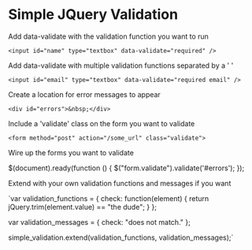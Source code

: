 Simple JQuery Validation
===================

Add data-validate with the validation function you want to run

`<input id="name" type="textbox" data-validate="required" />`

Add data-validate with multiple validation functions separated by a ' '

`<input id="email" type="textbox" data-validate="required email" />`

Create a location for error messages to appear

`<div id="errors">&nbsp;</div>`

Include a 'validate' class on the form you want to validate

`<form method="post" action="/some_url" class="validate">`

Wire up the forms you want to validate

$(document).ready(function () {
	$("form.validate").validate('#errors');
});

Extend with your own validation functions and messages if you want

`var validation_functions = {
	check: function(element)
	{
		return jQuery.trim(element.value) == "the dude";
	}
};

var validation_messages = {
	check: "does not match."
};

simple_validation.extend(validation_functions, validation_messages);`
